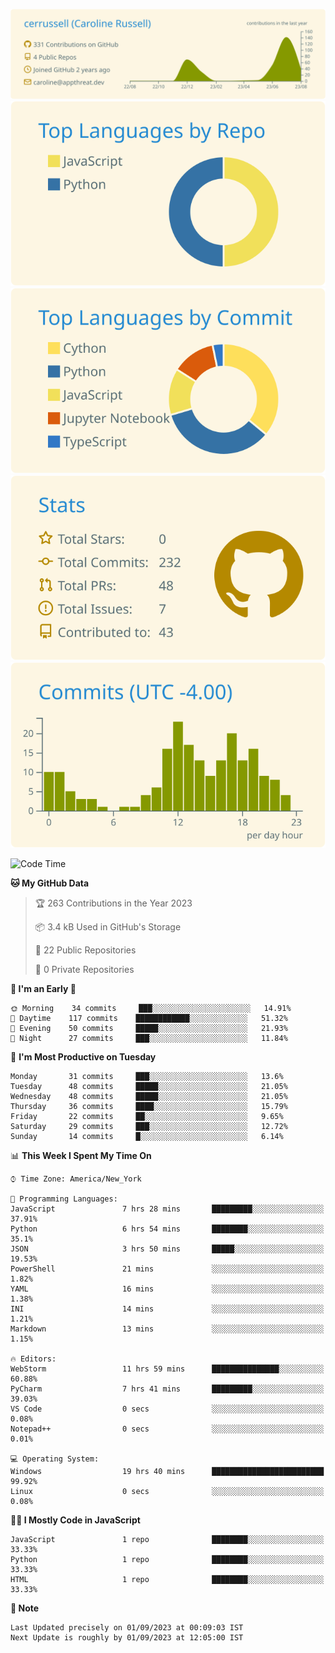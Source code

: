 
[![](https://raw.githubusercontent.com/cerrussell/cerrussell/master/profile-summary-card-output/solarized/0-profile-details.svg)](https://github.com/vn7n24fzkq/github-profile-summary-cards)
[![](https://raw.githubusercontent.com/cerrussell/cerrussell/master/profile-summary-card-output/solarized/1-repos-per-language.svg)](https://github.com/vn7n24fzkq/github-profile-summary-cards) [![](https://raw.githubusercontent.com/cerrussell/cerrussell/master/profile-summary-card-output/solarized/2-most-commit-language.svg)](https://github.com/vn7n24fzkq/github-profile-summary-cards)
[![](https://raw.githubusercontent.com/cerrussell/cerrussell/master/profile-summary-card-output/solarized/3-stats.svg)](https://github.com/vn7n24fzkq/github-profile-summary-cards) [![](https://raw.githubusercontent.com/cerrussell/cerrussell/master/profile-summary-card-output/solarized/4-productive-time.svg)](https://github.com/vn7n24fzkq/github-profile-summary-cards)

<!--START_SECTION:waka-->
![Code Time](http://img.shields.io/badge/Code%20Time%20since%2021/1/2022-311%20hrs%2012%20mins-blue?style=plastic&logo=Codepen)

**🐱 My GitHub Data** 

> 🏆 263 Contributions in the Year 2023
 > 
> 📦 3.4 kB Used in GitHub's Storage 
 > 
> 📜 22 Public Repositories 
 > 
> 🔑 0 Private Repositories  
 > 
**🥰 I'm an Early 🐤** 

```text
🌞 Morning    34 commits     ███░░░░░░░░░░░░░░░░░░░░░░   14.91% 
🌆 Daytime    117 commits    ████████████░░░░░░░░░░░░░   51.32% 
🌃 Evening    50 commits     █████░░░░░░░░░░░░░░░░░░░░   21.93% 
🌙 Night      27 commits     ███░░░░░░░░░░░░░░░░░░░░░░   11.84%
```
📅 **I'm Most Productive on Tuesday** 

```text
Monday       31 commits     ███░░░░░░░░░░░░░░░░░░░░░░   13.6% 
Tuesday      48 commits     █████░░░░░░░░░░░░░░░░░░░░   21.05% 
Wednesday    48 commits     █████░░░░░░░░░░░░░░░░░░░░   21.05% 
Thursday     36 commits     ████░░░░░░░░░░░░░░░░░░░░░   15.79% 
Friday       22 commits     ██░░░░░░░░░░░░░░░░░░░░░░░   9.65% 
Saturday     29 commits     ███░░░░░░░░░░░░░░░░░░░░░░   12.72% 
Sunday       14 commits     █░░░░░░░░░░░░░░░░░░░░░░░░   6.14%
```


📊 **This Week I Spent My Time On** 

```text
⌚︎ Time Zone: America/New_York

💬 Programming Languages: 
JavaScript               7 hrs 28 mins       █████████░░░░░░░░░░░░░░░░   37.91% 
Python                   6 hrs 54 mins       ████████░░░░░░░░░░░░░░░░░   35.1% 
JSON                     3 hrs 50 mins       █████░░░░░░░░░░░░░░░░░░░░   19.53% 
PowerShell               21 mins             ░░░░░░░░░░░░░░░░░░░░░░░░░   1.82% 
YAML                     16 mins             ░░░░░░░░░░░░░░░░░░░░░░░░░   1.38% 
INI                      14 mins             ░░░░░░░░░░░░░░░░░░░░░░░░░   1.21% 
Markdown                 13 mins             ░░░░░░░░░░░░░░░░░░░░░░░░░   1.15%

🔥 Editors: 
WebStorm                 11 hrs 59 mins      ███████████████░░░░░░░░░░   60.88% 
PyCharm                  7 hrs 41 mins       █████████░░░░░░░░░░░░░░░░   39.03% 
VS Code                  0 secs              ░░░░░░░░░░░░░░░░░░░░░░░░░   0.08% 
Notepad++                0 secs              ░░░░░░░░░░░░░░░░░░░░░░░░░   0.01%

💻 Operating System: 
Windows                  19 hrs 40 mins      █████████████████████████   99.92% 
Linux                    0 secs              ░░░░░░░░░░░░░░░░░░░░░░░░░   0.08%
```

**🧑‍💻 I Mostly Code in JavaScript** 

```text
JavaScript               1 repo              ████████░░░░░░░░░░░░░░░░░   33.33% 
Python                   1 repo              ████████░░░░░░░░░░░░░░░░░   33.33% 
HTML                     1 repo              ████████░░░░░░░░░░░░░░░░░   33.33%
```



**📝 Note**

```
Last Updated precisely on 01/09/2023 at 00:09:03 IST
Next Update is roughly by 01/09/2023 at 12:05:00 IST
```

<!--END_SECTION:waka-->
